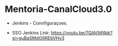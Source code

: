 # Mentoria-CanalCloud3.0
 - Jenkins - Connfiguraçoes.

 - SSO Jenkins 
 Link: https://youtu.be/7QIAj5tf4bk?si=guBaSMdG9REbVHv3
